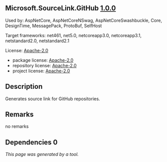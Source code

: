 Microsoft.SourceLink.GitHub [1.0.0](https://www.nuget.org/packages/Microsoft.SourceLink.GitHub/1.0.0)
--------------------

Used by: AspNetCore, AspNetCoreNSwag, AspNetCoreSwashbuckle, Core, DesignTime, MessagePack, ProtoBuf, SelfHost

Target frameworks: net461, net5.0, netcoreapp3.0, netcoreapp3.1, netstandard2.0, netstandard2.1

License: [Apache-2.0](../../../../licenses/apache-2.0) 

- package license: [Apache-2.0](https://licenses.nuget.org/Apache-2.0) 
- repository license: [Apache-2.0](https://github.com/dotnet/sourcelink) 
- project license: [Apache-2.0](https://github.com/dotnet/sourcelink) 

Description
-----------
Generates source link for GitHub repositories.

Remarks
-----------
no remarks


Dependencies 0
-----------


*This page was generated by a tool.*